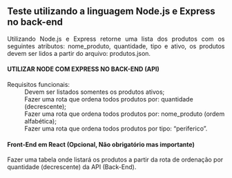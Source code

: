 <h2> Teste utilizando a linguagem Node.js e Express no back-end</h2>

<p align="justify">Utilizando Node.js e Express retorne uma lista dos produtos com os seguintes
atributos: nome_produto, quantidade, tipo e ativo, os produtos devem ser lidos a
partir do arquivo: produtos.json.</p>

<h4>UTILIZAR NODE COM EXPRESS NO BACK-END (API)</h4>

<dl>
<dt>Requisitos funcionais:</dt>	
<dd>Devem ser listados somentes os produtos ativos;</dd>
<dd>Fazer uma rota que ordena todos produtos por: quantidade (decrescente);</dd>
<dd>Fazer uma rota que ordena todos produtos por: nome_produto (ordem alfabética);</dd>
<dd>Fazer uma rota que ordena todos produtos por tipo: “periferico”.</dd>
</dl>

<h4>Front-End em React (Opcional, Não obrigatório mas importante)</h4>

<p>Fazer uma tabela onde listará os produtos a partir da rota de ordenação por quantidade (decrescente) da API (Back-End).</p>
